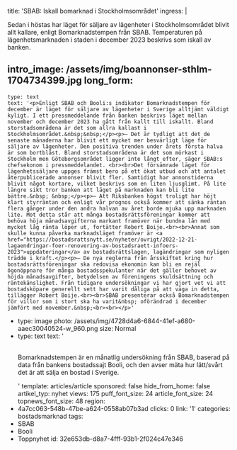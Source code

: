 title: 'SBAB: Iskall bomarknad i Stockholmsområdet'
ingress: |
  <p>Sedan i höstas har läget för säljare av lägenheter i Stockholmsområdet blivit allt kallare, enligt Bomarknadstempen från SBAB. Temperaturen på lägenhetsmarknaden i staden i december 2023 beskrivs som iskall av banken.
  </p>
  
intro_image: /assets/img/boannonser-sthlm-1704734399.jpg
long_form:
  -
    type: text
    text: '<p>Enligt SBAB och Booli:s indikator Bomarknadstempen för december är läget för säljare av lägenheter i Sverige alltjämt väldigt kyligt. I ett pressmeddelande från banken beskrivs läget mellan november och december 2023 ha gått från kallt till iskallt. Bland storstadsområdena är det som allra kallast i Stockholmsområdet.&nbsp;&nbsp;</p><p>– Det är tydligt att det de senaste månaderna har blivit ett mycket mer besvärligt läge för säljare av lägenheter. Den positiva trenden under årets första halva är som bortblåst. Bland storstadsområdena är det som mörkast i Stockholm men Göteborgsområdet ligger inte långt efter, säger SBAB:s chefsekonom i pressmeddelandet. <br><br>Det försämrade läget för lägenhetssäljare uppges främst bero på ett ökat utbud och att antalet återpublicerade annonser blivit fler. Samtidigt har annonstiderna blivit något kortare, vilket beskrivs som en liten ljusglimt. På lite längre sikt tror banken att läget på marknaden kan bli lite bättre.&nbsp; &nbsp;</p><p>– Att Riksbanken högst troligt har höjt klart styrräntan och enligt vår prognos också kommer att sänka räntan flera gånger under den andra halvan av året borde mjuka upp marknaden lite. Mot detta står att många bostadsrättsföreningar kommer att behöva höja månadsavgifterna markant framöver när bundna lån med mycket låg ränta löper ut, fortätter Robert Boije.<br><br>Annat som skulle kunna påverka marknadsläget framöver är <a href="https://bostadsrattsnytt.se/nyheter/ovrigt/2022-12-21-lagaendringar-foer-renovering-av-bostadsraett-infoers-2023">uppdateringar</a> av bostadsrättslagen, lagändringar som nyligen trädde i kraft.</p><p>– De nya reglerna från årsskiftet kring hur bostadsrättsföreningar ska redovisa ekonomin kan bli en rejäl ögonöppnare för många bostadsspekulanter när det gäller behovet av höjda månadsavgifter, betydelsen av föreningens skuldsättning och räntekänslighet. Från tidigare undersökningar vi har gjort vet vi att bostadsköpare generellt sett har varit dåliga på att väga in detta, tillägger Robert Boije.<br><br>SBAB presenterar också Bomarknadstempen för villor som i stort ska ha varit&nbsp; oförändrad i december jämfört med november.&nbsp;<br><br></p>'
  -
    type: image
    photo: /assets/img/4728d4a6-6844-41ef-a680-aaec30040524-w_960.png
    size: Normal
  -
    type: text
    text: '<p><br>Bomarknadstempen är en månatlig undersökning från SBAB, baserad på data från bankens bostadssajt Booli, och den avser mäta hur lätt/svårt det är att sälja en bostad i Sverige.</p>'
template: articles/article
sponsored: false
hide_from_home: false
artikel_typ: nyhet
views: 175
puff_font_size: 24
article_font_size: 24
topnews_font_size: 48
region:
  - 4a7cc063-548b-47be-a624-0558ab07b3ad
clicks: 0
link: '1'
categories: bostadsmarknad
tags:
  - SBAB
  - Booli
  - Toppnyhet
id: 32e653db-d8a7-4fff-93b1-2f024c47e346
